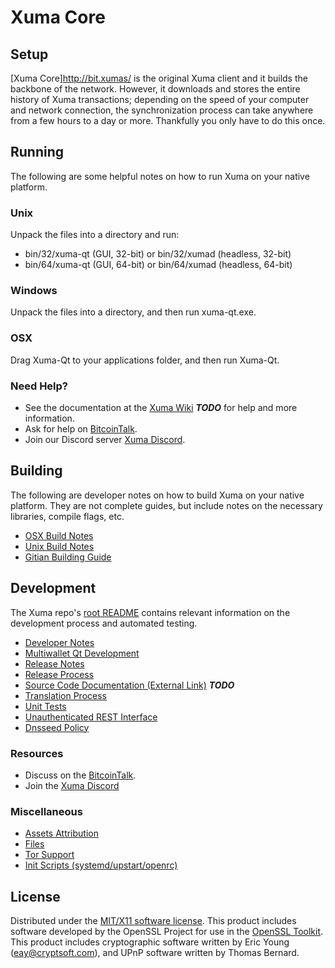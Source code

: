 Xuma Core
=========

Setup
-----

[Xuma Core]http://bit.xumas/ is the original Xuma client and it builds the backbone of the network. However, it downloads and stores the entire history of Xuma transactions; depending on the speed of your computer and network connection, the synchronization process can take anywhere from a few hours to a day or more. Thankfully you only have to do this once.

Running
-------
The following are some helpful notes on how to run Xuma on your native platform.

### Unix

Unpack the files into a directory and run:

- bin/32/xuma-qt (GUI, 32-bit) or bin/32/xumad (headless, 32-bit)
- bin/64/xuma-qt (GUI, 64-bit) or bin/64/xumad (headless, 64-bit)

### Windows

Unpack the files into a directory, and then run xuma-qt.exe.

### OSX

Drag Xuma-Qt to your applications folder, and then run Xuma-Qt.

### Need Help?

* See the documentation at the [Xuma Wiki](https://en.bitcoin.it/wiki/Main_Page) ***TODO***
for help and more information.
* Ask for help on [BitcoinTalk](https://bitcointalk.org/index.php?topic=2976421).
* Join our Discord server [Xuma Discord](https://discord.gg/DHYsG6j).

Building
--------

The following are developer notes on how to build Xuma on your native platform. They are not complete guides, but include notes on the necessary libraries, compile flags, etc.

- [OSX Build Notes](build-osx.md)
- [Unix Build Notes](build-unix.md)
- [Gitian Building Guide](gitian-building.md)

Development
-----------

The Xuma repo's [root README](https://github.com/xumacoin/xuma-core/blob/master/README.md) contains relevant information on the development process and automated testing.

- [Developer Notes](developer-notes.md)
- [Multiwallet Qt Development](multiwallet-qt.md)
- [Release Notes](release-notes.md)
- [Release Process](release-process.md)
- [Source Code Documentation (External Link)](https://dev.visucore.com/bitcoin/doxygen/) ***TODO***
- [Translation Process](translation_process.md)
- [Unit Tests](unit-tests.md)
- [Unauthenticated REST Interface](REST-interface.md)
- [Dnsseed Policy](dnsseed-policy.md)

### Resources

* Discuss on the [BitcoinTalk](https://bitcointalk.org/index.php?topic=2976421).
* Join the [Xuma Discord](https://discord.gg/DHYsG6j) 

### Miscellaneous

- [Assets Attribution](assets-attribution.md)
- [Files](files.md)
- [Tor Support](tor.md)
- [Init Scripts (systemd/upstart/openrc)](init.md)

License
-------

Distributed under the [MIT/X11 software license](http://www.opensource.org/licenses/mit-license.php).
This product includes software developed by the OpenSSL Project for use in the [OpenSSL Toolkit](https://www.openssl.org/). This product includes
cryptographic software written by Eric Young ([eay@cryptsoft.com](mailto:eay@cryptsoft.com)), and UPnP software written by Thomas Bernard.